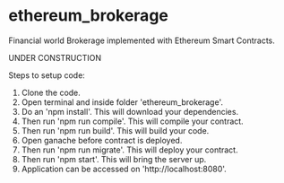 # ethereum_brokerage
Financial world Brokerage implemented with Ethereum Smart Contracts.

UNDER CONSTRUCTION

Steps to setup code:
1) Clone the code.
2) Open terminal and inside folder 'ethereum_brokerage'.
3) Do an 'npm install'. This will download your dependencies.
4) Then run 'npm run compile'. This will compile your contract.
5) Then run 'npm run build'. This will build your code.
6) Open ganache before contract is deployed.
7) Then run 'npm run migrate'. This will deploy your contract.
8) Then run 'npm start'. This will bring the server up.
9) Application can be accessed on 'http://localhost:8080'.
